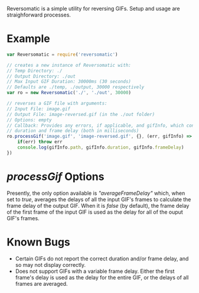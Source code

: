 Reversomatic is a simple utility for reversing GIFs. Setup and usage are straighforward processes.

# Example
```javascript
var Reversomatic = require('reversomatic')

// creates a new instance of Reversomatic with:
// Temp Directory: ./
// Output Directory: ./out
// Max Input GIF Duration: 30000ms (30 seconds)
// Defaults are ./temp, ./output, 30000 respectively
var ro = new Reversomatic('./', './out', 30000)

// reverses a GIF file with arguments:
// Input File: image.gif
// Output File: image-reversed.gif (in the ./out folder)
// Options: empty
// Callback: Provides any errors, if applicable, and gifInfo, which contains the GIF's relative path,
// duration and frame delay (both in milliseconds)
ro.processGif('image.gif', 'image-reversed.gif', {}, (err, gifInfo) => {
    if(err) throw err
    console.log(gifInfo.path, gifInfo.duration, gifInfo.frameDelay)
})
```

# *processGif* Options
Presently, the only option available is *"averageFrameDelay"* which, when set to *true*, averages the delays of all the input GIF's frames to calculate the frame delay of the output GIF. When it is *false* (by default), the frame delay of the first frame of the input GIF is used as the delay for all of the ouput GIF's frames.

# Known Bugs
- Certain GIFs do not report the correct duration and/or frame delay, and so may not display correctly.
- Does not support GIFs with a variable frame delay. Either the first frame's delay is used as the delay for the entire GIF, or the delays of all frames are averaged.
